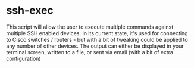 # ssh-exec
This script will allow the user to execute multiple commands against multiple SSH enabled devices.  In its current state, it's used for connecting to Cisco switches / routers - but with a bit of tweaking could be applied to any number of other devices.   The output can either be displayed in your terminal screen, written to a file, or sent via email (with a bit of extra configuration)
